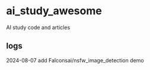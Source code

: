 # ai_study_awesome
AI study code and articles

## logs

2024-08-07 add Falconsai/nsfw_image_detection demo
